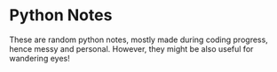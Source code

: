 # Python Notes 
 
These are random python notes, mostly made during coding progress, hence messy and personal. However, they might be also useful for wandering eyes! 


